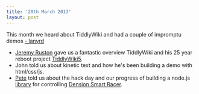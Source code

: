 ```yaml
---
title: '20th March 2013'
layout: post
---
```


This month we heard about TiddlyWiki and had a couple of impromptu demos [- lanyrd](http://lanyrd.com/2013/jsoxford-march/)


* [Jeremy Ruston](https://twitter.com/intent/user?screen_name=jermolene) gave us a fantastic overview TiddlyWiki and his 25 year reboot project [TiddlyWiki5](http://five.tiddlywiki.com).
* John told us about kinetic text and how he's been building a demo with html/css/js.
* [Pete](https://twitter.com/intent/user?screen_name=peterjwest) told us about the hack day and our progress of building a node.js [library](https://github.com/jsoxford/node-wirc) for controlling [Dension Smart Racer](http://www.wirc.dension.com/smartracer).
